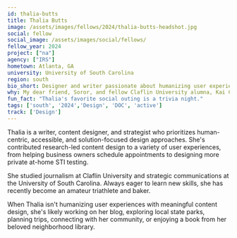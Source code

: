 ```yaml
---
id: thalia-butts
title: Thalia Butts
image: /assets/images/fellows/2024/thalia-butts-headshot.jpg
social: fellow
social_image: /assets/images/social/fellows/
fellow_year: 2024
project: ["na"]
agency: ["IRS"]
hometown: Atlanta, GA
university: University of South Carolina
region: south
bio_short: Designer and writer passionate about humanizing user experiences with meaningful content design
why: My dear friend, Soror, and fellow Claflin University alumna, Kai Cobb, shared the program online during HBCU Week 2023. After reading more about the fellowship and talking to her about her experience, I felt confident that the USDC was the right next step for my career.
fun_fact: "Thalia's favorite social outing is a trivia night."
tags: ['south', '2024','Design', 'DOC', 'active']
track: ['Design']
---
```


Thalia is a writer, content designer, and strategist who prioritizes human-centric, accessible, and solution-focused design approaches. She's contributed research-led content design to a variety of user experiences, from helping business owners schedule appointments to designing more private at-home STI testing.

She studied journalism at Claflin University and strategic communications at the University of South Carolina. Always eager to learn new skills, she has recently become an amateur triathlete and baker.

When Thalia isn't humanizing user experiences with meaningful content design, she's likely working on her blog, exploring local state parks, planning trips, connecting with her community, or enjoying a book from her beloved neighborhood library.